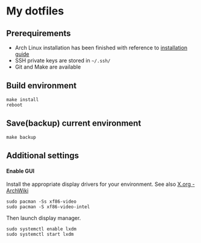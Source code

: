 # My dotfiles

## Prerequirements

* Arch Linux installation has been finished with reference to [installation guide](https://wiki.archlinux.jp/index.php/%E3%82%A4%E3%83%B3%E3%82%B9%E3%83%88%E3%83%BC%E3%83%AB%E3%82%AC%E3%82%A4%E3%83%89)
* SSH private keys are stored in `~/.ssh/`
* Git and Make are available


## Build environment

```console
make install
reboot
```

## Save(backup) current environment

```console
make backup
```

## Additional settings

#### Enable GUI

Install the appropriate display drivers for your environment.
See also [X.org - ArchWiki](https://wiki.archlinux.jp/index.php/Xorg#.E3.83.89.E3.83.A9.E3.82.A4.E3.83.90.E3.83.BC.E3.81.AE.E3.82.A4.E3.83.B3.E3.82.B9.E3.83.88.E3.83.BC.E3.83.AB)

```console
sudo pacman -Ss xf86-video
sudo pacman -S xf86-video-intel
```

Then launch display manager.

```console
sudo systemctl enable lxdm
sudo systemctl start lxdm
```
